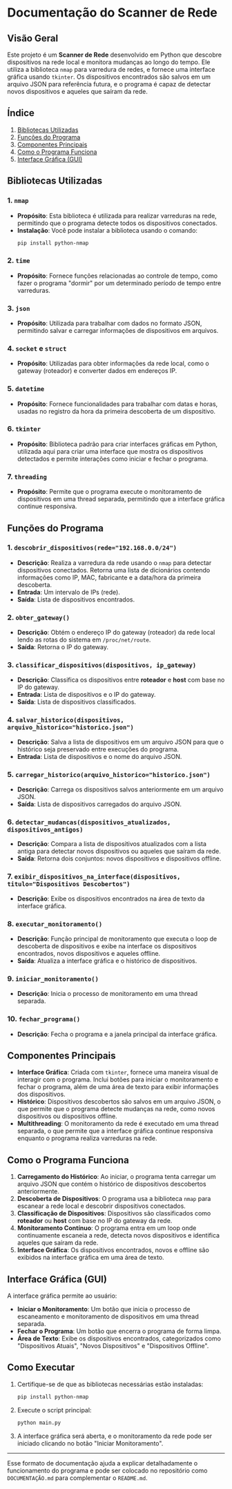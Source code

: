 
# Documentação do Scanner de Rede

## Visão Geral

Este projeto é um **Scanner de Rede** desenvolvido em Python que descobre dispositivos na rede local e monitora mudanças ao longo do tempo. Ele utiliza a biblioteca `nmap` para varredura de redes, e fornece uma interface gráfica usando `tkinter`. Os dispositivos encontrados são salvos em um arquivo JSON para referência futura, e o programa é capaz de detectar novos dispositivos e aqueles que saíram da rede.

## Índice
1. [Bibliotecas Utilizadas](#bibliotecas-utilizadas)
2. [Funções do Programa](#funções-do-programa)
3. [Componentes Principais](#componentes-principais)
4. [Como o Programa Funciona](#como-o-programa-funciona)
5. [Interface Gráfica (GUI)](#interface-gráfica-gui)

## Bibliotecas Utilizadas

### 1. `nmap`
- **Propósito**: Esta biblioteca é utilizada para realizar varreduras na rede, permitindo que o programa detecte todos os dispositivos conectados.
- **Instalação**: Você pode instalar a biblioteca usando o comando:
  ```bash
  pip install python-nmap
  ```

### 2. `time`
- **Propósito**: Fornece funções relacionadas ao controle de tempo, como fazer o programa "dormir" por um determinado período de tempo entre varreduras.

### 3. `json`
- **Propósito**: Utilizada para trabalhar com dados no formato JSON, permitindo salvar e carregar informações de dispositivos em arquivos.

### 4. `socket` e `struct`
- **Propósito**: Utilizadas para obter informações da rede local, como o gateway (roteador) e converter dados em endereços IP.

### 5. `datetime`
- **Propósito**: Fornece funcionalidades para trabalhar com datas e horas, usadas no registro da hora da primeira descoberta de um dispositivo.

### 6. `tkinter`
- **Propósito**: Biblioteca padrão para criar interfaces gráficas em Python, utilizada aqui para criar uma interface que mostra os dispositivos detectados e permite interações como iniciar e fechar o programa.

### 7. `threading`
- **Propósito**: Permite que o programa execute o monitoramento de dispositivos em uma thread separada, permitindo que a interface gráfica continue responsiva.

## Funções do Programa

### 1. `descobrir_dispositivos(rede="192.168.0.0/24")`
- **Descrição**: Realiza a varredura da rede usando o `nmap` para detectar dispositivos conectados. Retorna uma lista de dicionários contendo informações como IP, MAC, fabricante e a data/hora da primeira descoberta.
- **Entrada**: Um intervalo de IPs (rede).
- **Saída**: Lista de dispositivos encontrados.

### 2. `obter_gateway()`
- **Descrição**: Obtém o endereço IP do gateway (roteador) da rede local lendo as rotas do sistema em `/proc/net/route`.
- **Saída**: Retorna o IP do gateway.

### 3. `classificar_dispositivos(dispositivos, ip_gateway)`
- **Descrição**: Classifica os dispositivos entre **roteador** e **host** com base no IP do gateway.
- **Entrada**: Lista de dispositivos e o IP do gateway.
- **Saída**: Lista de dispositivos classificados.

### 4. `salvar_historico(dispositivos, arquivo_historico="historico.json")`
- **Descrição**: Salva a lista de dispositivos em um arquivo JSON para que o histórico seja preservado entre execuções do programa.
- **Entrada**: Lista de dispositivos e o nome do arquivo JSON.

### 5. `carregar_historico(arquivo_historico="historico.json")`
- **Descrição**: Carrega os dispositivos salvos anteriormente em um arquivo JSON.
- **Saída**: Lista de dispositivos carregados do arquivo JSON.

### 6. `detectar_mudancas(dispositivos_atualizados, dispositivos_antigos)`
- **Descrição**: Compara a lista de dispositivos atualizados com a lista antiga para detectar novos dispositivos ou aqueles que saíram da rede.
- **Saída**: Retorna dois conjuntos: novos dispositivos e dispositivos offline.

### 7. `exibir_dispositivos_na_interface(dispositivos, titulo="Dispositivos Descobertos")`
- **Descrição**: Exibe os dispositivos encontrados na área de texto da interface gráfica.

### 8. `executar_monitoramento()`
- **Descrição**: Função principal de monitoramento que executa o loop de descoberta de dispositivos e exibe na interface os dispositivos encontrados, novos dispositivos e aqueles offline.
- **Saída**: Atualiza a interface gráfica e o histórico de dispositivos.

### 9. `iniciar_monitoramento()`
- **Descrição**: Inicia o processo de monitoramento em uma thread separada.

### 10. `fechar_programa()`
- **Descrição**: Fecha o programa e a janela principal da interface gráfica.

## Componentes Principais

- **Interface Gráfica**: Criada com `tkinter`, fornece uma maneira visual de interagir com o programa. Inclui botões para iniciar o monitoramento e fechar o programa, além de uma área de texto para exibir informações dos dispositivos.
- **Histórico**: Dispositivos descobertos são salvos em um arquivo JSON, o que permite que o programa detecte mudanças na rede, como novos dispositivos ou dispositivos offline.
- **Multithreading**: O monitoramento da rede é executado em uma thread separada, o que permite que a interface gráfica continue responsiva enquanto o programa realiza varreduras na rede.

## Como o Programa Funciona

1. **Carregamento do Histórico**: Ao iniciar, o programa tenta carregar um arquivo JSON que contém o histórico de dispositivos descobertos anteriormente.
2. **Descoberta de Dispositivos**: O programa usa a biblioteca `nmap` para escanear a rede local e descobrir dispositivos conectados.
3. **Classificação de Dispositivos**: Dispositivos são classificados como **roteador** ou **host** com base no IP do gateway da rede.
4. **Monitoramento Contínuo**: O programa entra em um loop onde continuamente escaneia a rede, detecta novos dispositivos e identifica aqueles que saíram da rede.
5. **Interface Gráfica**: Os dispositivos encontrados, novos e offline são exibidos na interface gráfica em uma área de texto.

## Interface Gráfica (GUI)

A interface gráfica permite ao usuário:
- **Iniciar o Monitoramento**: Um botão que inicia o processo de escaneamento e monitoramento de dispositivos em uma thread separada.
- **Fechar o Programa**: Um botão que encerra o programa de forma limpa.
- **Área de Texto**: Exibe os dispositivos encontrados, categorizados como "Dispositivos Atuais", "Novos Dispositivos" e "Dispositivos Offline".

## Como Executar

1. Certifique-se de que as bibliotecas necessárias estão instaladas:
   ```bash
   pip install python-nmap
   ```
2. Execute o script principal:
   ```bash
   python main.py
   ```
3. A interface gráfica será aberta, e o monitoramento da rede pode ser iniciado clicando no botão "Iniciar Monitoramento".

---

Esse formato de documentação ajuda a explicar detalhadamente o funcionamento do programa e pode ser colocado no repositório como `DOCUMENTAÇÃO.md` para complementar o `README.md`.